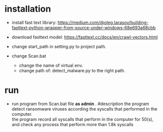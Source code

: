 # installation
* install fast text library:
https://medium.com/@oleg.tarasov/building-fasttext-python-wrapper-from-source-under-windows-68e693a68cbb
  
* download  fasttext model:
  https://fasttext.cc/docs/en/crawl-vectors.html
  
* change start_path in setting.py to project path.
* change Scan.bat
  * change the name of virtual env.
  * change path of: detect_malware.py to the right path.
# run
* run program from Scan.bat file **as admin** .
#description
the program detect ransomware viruses
according the syscalls that performed in the computer.  
the program record all syscalls that perform in the computer for 50(s),
and check any process that perform more than 1.8k syscalls